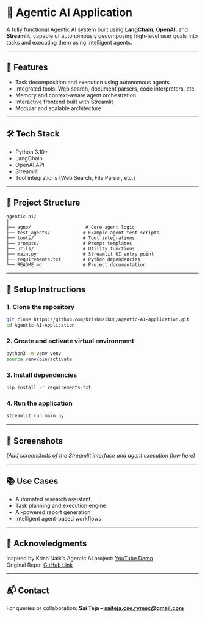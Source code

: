 
# 🤖 Agentic AI Application

A fully functional Agentic AI system built using **LangChain**, **OpenAI**, and **Streamlit**, capable of autonomously decomposing high-level user goals into tasks and executing them using intelligent agents.

---

## 🚀 Features

- Task decomposition and execution using autonomous agents
- Integrated tools: Web search, document parsers, code interpreters, etc.
- Memory and context-aware agent orchestration
- Interactive frontend built with Streamlit
- Modular and scalable architecture

---

## 🛠 Tech Stack

- Python 3.10+
- LangChain
- OpenAI API
- Streamlit
- Tool integrations (Web Search, File Parser, etc.)

---

## 📁 Project Structure

```
agentic-ai/
│
├── agno/                    # Core agent logic
├── test_agents/            # Example agent test scripts
├── tools/                  # Tool integrations
├── prompts/                # Prompt templates
├── utils/                  # Utility functions
├── main.py                 # Streamlit UI entry point
├── requirements.txt        # Python dependencies
└── README.md               # Project documentation
```

---

## 🔧 Setup Instructions

### 1. Clone the repository
```bash
git clone https://github.com/krishnaik06/Agentic-AI-Application.git
cd Agentic-AI-Application
```

### 2. Create and activate virtual environment
```bash
python3 -m venv venv
source venv/bin/activate
```

### 3. Install dependencies
```bash
pip install -r requirements.txt
```

### 4. Run the application
```bash
streamlit run main.py
```

---

## 📸 Screenshots
*(Add screenshots of the Streamlit interface and agent execution flow here)*

---

## 📚 Use Cases
- Automated research assistant
- Task planning and execution engine
- AI-powered report generation
- Intelligent agent-based workflows

---

## 🙌 Acknowledgments
Inspired by Krish Naik’s Agentic AI project: [YouTube Demo](https://www.youtube.com/watch?v=Kk4ukdWqKPM)  
Original Repo: [GitHub Link](https://github.com/krishnaik06/Agentic-AI-Application)

---

## 📬 Contact
For queries or collaboration: **Sai Teja – saiteja.cse.rymec@gmail.com**
